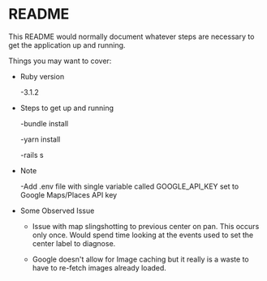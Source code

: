# README

This README would normally document whatever steps are necessary to get the
application up and running.

Things you may want to cover:

* Ruby version

    -3.1.2

* Steps to get up and running

    -bundle install

    -yarn install

    -rails s
    

* Note

    -Add .env file with single variable called GOOGLE_API_KEY set to Google Maps/Places API key
    

* Some Observed Issue

    - Issue with map slingshotting to previous center on pan. This occurs only once. Would spend time looking at the events used to set the center label to diagnose. 

    - Google doesn't allow for Image caching but it really is a waste to have to re-fetch images already loaded.
